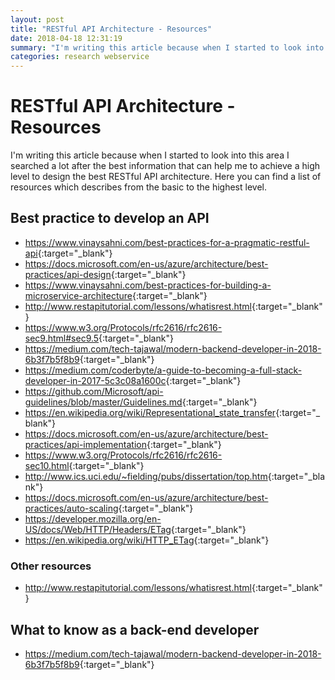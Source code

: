 ```yaml
---
layout: post
title: "RESTful API Architecture - Resources"
date: 2018-04-18 12:31:19
summary: "I'm writing this article because when I started to look into this area I searched a lot after the best information that can help me to achieve a high level to design the best RESTful API architecture."
categories: research webservice
---
```


# RESTful API Architecture - Resources

I'm writing this article because when I started to look into this area I searched a lot after the best information that can help me to achieve a high level to design the best RESTful API architecture.
Here you can find a list of resources which describes from the basic to the highest level.

## Best practice to develop an API

- <https://www.vinaysahni.com/best-practices-for-a-pragmatic-restful-api>{:target="_blank"}
- <https://docs.microsoft.com/en-us/azure/architecture/best-practices/api-design>{:target="_blank"}
- <https://www.vinaysahni.com/best-practices-for-building-a-microservice-architecture>{:target="_blank"}
- <http://www.restapitutorial.com/lessons/whatisrest.html>{:target="_blank"}
- <https://www.w3.org/Protocols/rfc2616/rfc2616-sec9.html#sec9.5>{:target="_blank"}
- <https://medium.com/tech-tajawal/modern-backend-developer-in-2018-6b3f7b5f8b9>{:target="_blank"}
- <https://medium.com/coderbyte/a-guide-to-becoming-a-full-stack-developer-in-2017-5c3c08a1600c>{:target="_blank"}
- <https://github.com/Microsoft/api-guidelines/blob/master/Guidelines.md>{:target="_blank"}
- <https://en.wikipedia.org/wiki/Representational_state_transfer>{:target="_blank"}
- <https://docs.microsoft.com/en-us/azure/architecture/best-practices/api-implementation>{:target="_blank"}
- <https://www.w3.org/Protocols/rfc2616/rfc2616-sec10.html>{:target="_blank"}
- <http://www.ics.uci.edu/~fielding/pubs/dissertation/top.htm>{:target="_blank"}
- <https://docs.microsoft.com/en-us/azure/architecture/best-practices/auto-scaling>{:target="_blank"}
- <https://developer.mozilla.org/en-US/docs/Web/HTTP/Headers/ETag>{:target="_blank"}
- <https://en.wikipedia.org/wiki/HTTP_ETag>{:target="_blank"}


### Other resources

- <http://www.restapitutorial.com/lessons/whatisrest.html>{:target="_blank"}

## What to know as a back-end developer

- <https://medium.com/tech-tajawal/modern-backend-developer-in-2018-6b3f7b5f8b9>{:target="_blank"}
